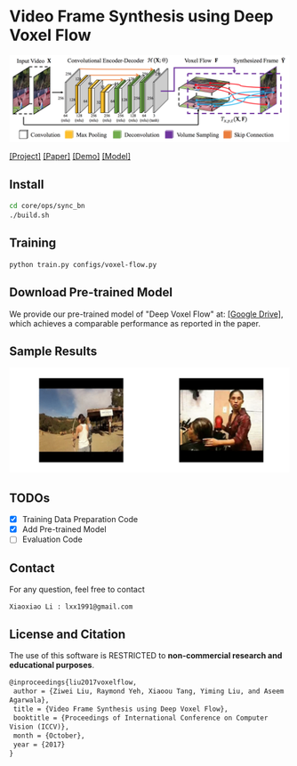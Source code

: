 # Video Frame Synthesis using Deep Voxel Flow

<img src='./assets/demo_teaser.png' width=800>


[[Project]](https://liuziwei7.github.io/projects/VoxelFlow) [[Paper]](https://arxiv.org/abs/1702.02463) [[Demo]](https://liuziwei7.github.io/projects/voxelflow/demo.html) [[Model]](https://drive.google.com/file/d/1FB-mpS4UokiLriDBNJSBmozMQRH0Qez1/view) 

## Install
```bash
cd core/ops/sync_bn
./build.sh
```

## Training
```bash
python train.py configs/voxel-flow.py
```

## Download Pre-trained Model
We provide our pre-trained model of "Deep Voxel Flow" at: [[Google Drive]](https://drive.google.com/file/d/1FB-mpS4UokiLriDBNJSBmozMQRH0Qez1/view), which achieves a comparable performance as reported in the paper. 

## Sample Results

<img src='./assets/demo.gif' width=800>

## TODOs
  - [x] Training Data Preparation Code
  - [x] Add Pre-trained Model
  - [ ] Evaluation Code

## Contact
For any question, feel free to contact
```
Xiaoxiao Li : lxx1991@gmail.com
```

## License and Citation
The use of this software is RESTRICTED to **non-commercial research and educational purposes**.

```
@inproceedings{liu2017voxelflow,
 author = {Ziwei Liu, Raymond Yeh, Xiaoou Tang, Yiming Liu, and Aseem Agarwala},
 title = {Video Frame Synthesis using Deep Voxel Flow},
 booktitle = {Proceedings of International Conference on Computer Vision (ICCV)},
 month = {October},
 year = {2017} 
}
```

